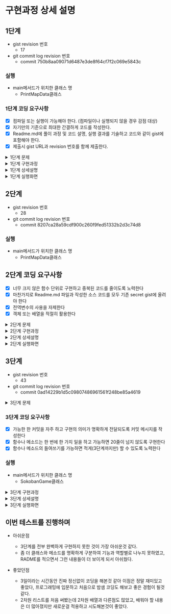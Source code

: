 # 구현과정 상세 설명
## 1단계
 - gist revision 번호
   - 17
 - git commit log revision 번호
   - commit 750b8aa09071d6487e3de8f64cf7f2c069e5843c
 
### 실행
- main메서드가 위치한 클래스 명
  - PrintMapData클래스

### 1단계 코딩 요구사항
- [X] 컴파일 또는 실행이 가능해야 한다. (컴파일이나 실행되지 않을 경우 감점 대상)
- [X] 자기만의 기준으로 최대한 간결하게 코드를 작성한다.
- [X] Readme.md에 풀이 과정 및 코드 설명, 실행 결과를 기술하고 코드와 같이 gist에 포함해야 한다.
- [X] 제출시 gist URL과 revision 번호를 함께 제출한다.

<details>
<summary>1단계 문제</summary>
<div markdown="1">

### 1.내용을 문자열로 넘겨서 처리하는 함수를 작성한다.
```
Stage 1
#####
#OoP#
#####
=====
Stage 2
  #######
###  O  ###
#    o    #
# Oo P oO #
###  o  ###
 #   O  # 
 ########
```
### 2.위 값을 읽어 2차원 배열로 변환 저장한다.
|기호|의미|저장값|
|------|----|------|
|#|벽(Wall)|0|
|O|구멍(Hall)|1|
|o|공(Ball)|2|
|P|플레이어(Player)|3|
|=|스테이지 구분|4|
 
### 3.출력할 내용
아래와 같은 형태로 각 스테이지 정보를 출력한다.
- 플레이어 위치는 배열 [0][0]을 기준으로 처리한다
  - 아래 출력 예시와 상관없이 기준에 맞춰서 얼마나 떨어진지 표시하면 된다
- 스테이지 구분값은 출력하지 않는다
 
```java
Stage 1

#####
#OoP#
#####

가로크기: 5
세로크기: 3
구멍의 수: 1
공의 수: 1
플레이어 위치 (2, 4)

Stage 2

  #######
###  O  ###
#    o    #
# Oo P oO #
###  o  ###
 #   O  # 
 ########

가로크기: 11
세로크기: 7
구멍의 수: 4
공의 수: 4
플레이어 위치 (4, 6)
```
</div>
</details>



<details>
<summary>1단계 구현과정</summary>
<div markdown="1">

### 1.내용을 문자열로 넘겨서 처리하는 함수를 작성한다.
 - [X] map.txt 파일에 저장되어 있는 내용을 문자열로 받는다.
 - [X] Stage의 S와 스테이지 구분 = 를 기준으로 여러 스테이지가 하나의 파일에 있어도 구분 가능
### 2.값을 읽어 2차원 배열로 변환 저장한다.
 - [X] 문자열로 받은 내용을 2차원 배열로 저장한다.
   - 2차원 배열 형태로 저장을 하려다가, 맵마다의 크기가 다른데 그럴때마다 배열을 선언해야 하는 번거로움이 있어 이중리스트로 저장
### 3.아래와 같은 형태로 각 스테이지 정보를 출력한다.
 - [X] 각 위치의 값을 받고, 비교하여 각 스테이지 정보를 출력

</div>
</details>

<details>
<summary>1단계 상세설명</summary>
<div markdown="1">

## 목차
1. [PrintMapData클래스](#PrintMapData클래스)
2. [SokobanMap클래스](#SokobanMap클래스)
3. [MapRepository클래스](#MapRepository클래스)
4. [MapController클래스](#MapController클래스)

## PrintMapData클래스
|메소드명|기능|
|------|----|
|[main](#main메소드)|프로그램의 실행|

## SokobanMap클래스
- 맵이 생성될 때 사용되며, 맵의 정보를 가지고 있다.

|메소드명|기능|
|------|----|
|[getValue](#getValue메소드)| 위치에 따른 map 정보를 가져온다. |
|[printSokobanMap](#printSokobanMap메소드)| 맵을 출력해준다. |

### getValue메소드
```java
private void getValue(int i) {
     for (int k = 0; k < sokobanMaps.get(i).get(0).length(); k++) {
         if (sokobanMaps.get(i).get(0).charAt(k) == 'O') {
             hallCount += 1;
         }
         if (sokobanMaps.get(i).get(0).charAt(k) == 'o') {
             ballCount += 1;
         }
         if (sokobanMaps.get(i).get(0).length() > width) {
             width = sokobanMaps.get(i).get(0).length();
         }
         if (sokobanMaps.get(i).get(0).charAt(k) == 'P') {
             playerX = k + 1;
             playerY = i + 1;
         }
     }
 }
```
- 맵에 위치한 정보들의 위치값을 비교하여 값을 저장한다.
### printSokobanMap메소드
```java
public void printSokobanMap() {
     for (int i = 0; i < sokobanMaps.size(); i++) {
        for (int j = 0; j < sokobanMaps.get(i).size(); j++) {
            System.out.println(sokobanMaps.get(i).get(j));
        }
     }
     System.out.println();
 }
```
- 맵을 2중 for문을 사용하여 출력해 준다.

## MapRepository클래스
- 앞으로의 단계에서 사용된 맵을 저장하는 클래스

|메소드명| 기능            |
|------|---------------|
|[save](#save메소드)| 생성된 맵을 저장하는 기능|
|[printValue](#printValue메소드)| 저장되어 있는 각각의 맵의 값을 출력해준다. |
|[printMap](#printMap메소드)| 저장되어 있는 각각의 맵을 출력해준다. |

### save메소드
```java
private static final Map<Integer, SokobanMap> maps = new HashMap<>();
public void save(SokobanMap mapData) {
     maps.put(sequence, mapData);
     mapData.setMapID(sequence);
     sequence++;
 }
```
- 생성된 맵을 key와 value값으로 저장하여, 추후에 필요할때 사용할 수 있게 만들었다.

### printValue메소드
```java
public void printMap() {
     for (SokobanMap value : maps.values()) {
        System.out.println("Stage " + value.getMapID());
        value.printSokobanMap();
    }
 }
```
- 저장되어 있는 각각의 맵을 출력해준다.
### printMap메소드
```java
public void printMap() {
     for (SokobanMap value : maps.values()) {
        System.out.println("Stage " + value.getMapID());
        value.printSokobanMap();
    }
 }
```
- 저장되어 있는 각각의 맵의 값(정보)를 출력해준다.

## MapController클래스
- 맵을 불러오고 저장하는 역할

|메소드명| 기능                  |
|------|---------------------|
|[readText](#readText메소드)| txt파일에서 데이터를 읽어 오는 기능 |
|[saveMapData](#saveMapData메소드)| sokobanMap맵을 생성하고 저장하는 기능 |
|[getData](#getData메소드)| txt파일에 저장되어있는 stage를 분리해주는 기능 |

### readText메소드
```java
public void readText() {
    String filePath = "map.txt";
    List<List<String>> mapData = new ArrayList<>();
    try {
        BufferedReader buf = new BufferedReader(new FileReader(filePath));
        String line;
        while ((line = buf.readLine()) != null) {
            String[] row = line.split("/r");
            List<String> replaceRow = Arrays.stream(row)
                    .map(s -> s.replace("#", "0"))
                    .map(s -> s.replace("O", "1"))
                    .map(s -> s.replace("o", "2"))
                    .map(s -> s.replace("P", "3"))
                    .map(s -> s.replace("=", "4"))
                    .collect(Collectors.toList());
            mapData.add(replaceRow);
        }
        saveMapData(mapData);
    } catch (Exception ex) {
        System.out.println(ex.getMessage());
    }
 }
```
- map.txt파일을 읽어서 값을 가져온뒤 저장값으로 변경하여 2차원 list에 값을 저장해준다.

### saveMapData메소드
```java
private void saveMapData(List<List<String>> mapData) {
    List<List<String>> saveMap = new ArrayList<>();
    for (List<String> mapDatum : mapData) {
        mapDatum = mapDatum.stream()
              .map(s -> s.replace("0", "#"))
              .map(s -> s.replace("1", "O"))
              .map(s -> s.replace("2", "o"))
              .map(s -> s.replace("3", "P"))
              .map(s -> s.replace("4", "="))
              .collect(Collectors.toList());
        for (int j = 0; j < mapDatum.size(); j++) {
            saveMap = getData(saveMap, mapDatum);
        }
    }
     SokobanMap sokobanMap = new SokobanMap(saveMap);
     mapRepository.save(sokobanMap);
     mapRepository.printValue();
 }
```
- 파일에서 읽어온 값을 받아서 출력 모양으로 변환해 준 다음 저장소에 맵을 저장해준다. 

### getData메소드
```java
private List<List<String>> getData(List<List<String>> saveMap, List<String> mapDatum) {
     for (int j = 0; j < mapDatum.size(); j++) {
        if (mapDatum.get(j).contains("S")) {
            continue;
        }
        if (mapDatum.get(j).contains("=")) {
           SokobanMap sokobanMap = new SokobanMap(saveMap);
           mapRepository.save(sokobanMap);
           saveMap = new ArrayList<>();
           continue;
        }
        List<String> col = mapDatum;
        saveMap.add(col);
     }
     return saveMap;
  }
```
- S와 =(구분값) 을 활용해서 stage를 구분하여 값을 반환해 준다.

</div>
</details>

<details>
<summary>1단계 실행화면</summary>
<div markdown="1">

- Stage 1, 2
   
   ![sokoban – MapController12](https://user-images.githubusercontent.com/78953393/144959065-0fc35600-c78d-461f-8070-e5a7a4f54bb3.png)

- Stage 3, 4

   ![sokoban – MapController34](https://user-images.githubusercontent.com/78953393/144959073-33483774-2210-4ed2-9f79-5bc4fe6e027f.png)

- Stage 5

  ![sokoban – MapController5](https://user-images.githubusercontent.com/78953393/144959081-2f20956e-47ce-40af-bd12-9afa6f978af3.png)

</div>
</details>

## 2단계

- gist revision 번호
   - 28
- git commit log revision 번호
   - commit 8207ca28a59cdf900c260f9fed51332b2d3c74d8

### 실행
- main메서드가 위치한 클래스 명
  - PrintMapData클래스

## 2단계 코딩 요구사항
- [X] 너무 크지 않은 함수 단위로 구현하고 중복된 코드를 줄이도록 노력한다
- [X] 마찬가지로 Readme.md 파일과 작성한 소스 코드를 모두 기존 secret gist에 올려야 한다
- [X] 전역변수의 사용을 자제한다
- [X] 객체 또는 배열을 적절히 활용한다 

<details>
<summary>2단계 문제</summary>
<div markdown="1">

### 1단계 스테이지 2의 지도를 읽고 사용자 입력을 받아서 캐릭터를 움직이게 하는 프로그램을 작성하시오. 

### 입력명령
```
- w: 위쪽
- a: 왼쪽
- s: 아래쪽
- d: 오른쪽
- q: 프로그램 종료
```
### 요구사항
- 처음 시작하면 스테이지 2의 지도를 출력한다.
- 간단한 프롬프트 (예: SOKOBAN> )를 표시해 준다.
- 하나 이상의 문자를 입력받은 경우 순서대로 처리해서 단계별 상태를 출력한다.
- 벽이나 공등 다른 물체에 부딪히면 해당 명령을 수행할 수 없습니다 라는 메시지를 출력하고 플레이어를 움직이지 않는다.
 
### 동작예시
```
Stage 2

  #######
###  O  ###
#    o    #
# Oo P oO #
###  o  ###
 #   O  # 
 ########

SOKOBAN> ddzw (엔터)

  #######
###  O  ###
#    o    #
# Oo  PoO #
###  o  ###
 #   O  # 
 ########
 
 D: 오른쪽으로 이동합니다.
 
  #######
###  O  ###
#    o    #
# Oo  PoO #
###  o  ###
 #   O  # 
 ########
 
 D: (경고!) 해당 명령을 수행할 수 없습니다!
 
  #######
###  O  ###
#    o    #
# Oo  PoO #
###  o  ###
 #   O  # 
 ########
 
 Z: (경고!) 해당 명령을 수행할 수 없습니다!
 
  #######
###  O  ###
#    o    #
# Oo  PoO #
###  o  ###
 #   O  # 
 ########
 
 W: 위로 이동합니다.
 
SOKOBAN> q
Bye~
```
 
</div>
</details>
 
 
<details>
<summary>2단계 구현과정</summary>
<div markdown="1">

### 1.처음 시작하면 스테이지 2의 지도를 출력한다.
- [X] 1단계에서 구현한 저장소를 활용해서 출력
### 2.간단한 프롬프트 (예: `SOKOBAN> `)를 표시해 준다.
- [X] System.out.println을 활용하여 명령을 받는 시점에 반복적으로 표시
### 3.하나 이상의 문자를 입력받은 경우 순서대로 처리해서 단계별 상태를 출력한다.
- [X] 사용자로부터 입력받은 명령어를 순차적으로 처리 할 수 있도록 리스트로 받아서 처리
- [X] 정해진 명령어 이외 다른 명령어가 입력 될 경우 예외 처리
### 4.벽이나 공등 다른 물체에 부딪히면 `해당 명령을 수행할 수 없습니다` 라는 메시지를 출력하고 플레이어를 움직이지 않는다.
- [X] ConNotMoveException이라는 예외 클래스를 생성하여, 다른 물체에 부딪히면 예외가 발생하도록 처리
- [X] 커스텀예외를 생성하여, 예외 상황에서 좀 더 명확한 메시지를 받을 수 있도록 처리
### 5.1단계에서 구현한 클래스와 메소드를 최대한 활용
- [X] 1단계에서 구현했던 클래스와 메소드를 최대한 활용하고자 노력하였다.

</div>
</details>

<details>
<summary>2단계 상세설명</summary>
<div markdown="1">

1. [Input클래스](#Input클래스)
2. [MapRepository클래스](#MapRepository클래스)
3. [CanNotMoveException클래스](#CanNotMoveException클래스)
4. [Command클래스](#Command클래스)
5. [CommandController클래스](#CommandController클래스)

## Input클래스
- 입력받고 처리하는 역할

|메소드명| 기능                        |
|------|---------------------------|
|[inputString메소드](#inputString메소드)| 사용자로 부터 입력받는 기능           |
|[splitString메소드](#splitString메소드)| 연결된 명령어를 하나의 명령어로 분리하는 기능 |

### inputString메소드
```java
public List<String> inputString() throws IOException {
    List<String> commandList = new ArrayList<>();
    BufferedReader buf = new BufferedReader(new InputStreamReader(System.in));
    String command = buf.readLine().toLowerCase();
    splitString(command, commandList);
    return commandList;
}
```
- BufferedReader로 명령어를 입력 받는다.

### splitString메소드
```java
private void splitString(String command, List<String> commandList) {
    for (int i = 0; i < command.length(); i++) {
        commandList.add(String.valueOf(command.charAt(i)));
    }
}
```
- 입력받은 명령어를 하나씩 나눠 리스트에 저장해준다.

### MapRepository클래스
- 맵을 저장하는 역할

| 메소드명                            | 기능                           |
|---------------------------------|------------------------------|
| [moveRight메소드](#moveRight메소드) | Player를 오른쪽으로 이동 시킨 후 저장하는 기능|

### moveRight메소드
```java
public void moveRight(int stage) {
    int playerX = maps.get(stage).getPlayerX() - 1;
    int playerY = maps.get(stage).getPlayerY() - 1;
    try {
        if (maps.get(stage).getSokobanMaps().get(playerY).get(0).charAt(playerX + 1) != ' ') {
            throw new CanNotMoveException("D");
        }
        StringBuilder newString = new StringBuilder(maps.get(stage).getSokobanMaps().get(playerY).get(0));
        newString.setCharAt(playerX, ' ');
        newString.setCharAt(playerX + 1, 'P');
        maps.get(stage).getSokobanMaps().get(playerY).remove(0);
        maps.get(stage).getSokobanMaps().get(playerY).add(String.valueOf(newString));
        printMap(stage);
        System.out.println("D: 오른쪽으로 이동합니다.");
    } catch (CanNotMoveException e) {
        printMap(stage);
        System.out.println(e.getMessage());
    }
    System.out.println();
}
```
- 1단계에서 구현했던 Player의 좌표값을 가져와서 변수에 저장한다.
- Player가 이동할 위치에 물체가 있는지 확인 후 물체가 있으면, 예외를 발생시킨다. 없으면 오른쪽으로 움직인다.
- StringBuilder를 사용해서 Player의 기존 위치는 공백으로 이동한 위치는 P로 표시되게 만든다.
- 기존 맵에 있던 데이터를 지우고, Player가 새롭게 이동한 데이터로 맵을 변경한다.

### CanNotMoveException클래스
- 이동불가 예외처리를 위한 역할
```java
public CanNotMoveException(String command) {
    super(command + "(경고!) 해당 명령을 수행할 수 없습니다!");
}
```
- 이동불가 예외 발생 시 입력된 명령어를 매개변수로 받아서 명령 수행불가 문구 출력

### Command클래스
- 명령어를 저장하는 enum타입의 클래스
```java
UP("w", 0),
DOWN("s", 1),
LEFT("a", 2),
RIGHT("d", 3),
EXIT("q", 4);
```
|메소드명| 기능                                                           |
|------|--------------------------------------------------------------|
|[isSameCommand메소드](#isSameCommand메소드)| 입력 받은 명령어가 저장된 명령어와 같은지 구분하는 기능                              |
|[getCommandID메소드](#getCommandID메소드)| 입력 받은 명령어가 저장된 명령어와 동일 할 경우 명령어 ID반환 동일하지 않을 경우 예외를 발생시키는 기능 |

### isSameCommand메소드
```java
public boolean isSameCommand(String inputCommand) {
    return this.inputCommand.equals(inputCommand);
}
```
- 입력받은 명령어가 저장된 명령어와 일치하는지 구분해 준다.

### getCommandID메소드
```java
public static int getCommandID(String command) {
    for (Command i : Command.values()) {
        if (i.isSameCommand(command)) {
            return i.commandID;
        }
    }
    throw new IllegalArgumentException();
}
```
- isSameCommand 메소드의 결과로 반환된 값을 사용하여, true이면 명령어 ID값 반환 false이면 예외를 발생 시킨다.

### CommandController클래스
- 명령어를 처리하는 역할

| 메소드명                                                      | 기능                                  |
|-----------------------------------------------------------|-------------------------------------|
| [createCommendController메소드](#createCommendController메소드) | 명령어에 따라 메소드를 호출하기 위한 컨트롤러를 생성하는 기능  |
| [readCommend메소드](#readCommend메소드)                         | 입력된 명령어를 읽어서 해당 기능을 하는 메소드를 호출하는 기능 |

### createCommendController메소드
```java
private void createCommendController(Map<Integer, Runnable> controllerList, int stage) {
    controllerList.put(0, () -> up(stage)); // w
    controllerList.put(1, () -> down(stage)); // s
    controllerList.put(2, () -> left(stage)); // a
    controllerList.put(3, () -> right(stage)); // d
    controllerList.put(4, this::gameExit); // q
}
```
- if~else문 또는 switch문의 사용을 피하기위해 함수형 인터페이스인 Runnable을 사용
- 명령어의 ID값을 key값으로 실행 메소드를 value값으로 저장되어 있는 Map을 생 

### readCommend메소드
```java
private void readCommend(List<String> commands, Map<Integer, Runnable> controllerList, int stage) {
    for (String command : commands) {
        try {
            controllerList.get(Command.getCommandID(command)).run();
        } catch (IllegalArgumentException e) {
            printErr(stage, command.toUpperCase());
        }
    }
}
```
- 입력받은 명령어를 읽고, 명령어에 해당하는 메소드를 실행해준다.
- 입력값 오류로 인한 예외 발생 시 입력된 내용과 오류문구를 출력해준다.

</div>
</details>

<details>
<summary>2단계 실행화면</summary>
<div markdown="1">

- 실행화면 부터 명령어 z 처리

   <img width="326" alt="2단계 실행화면 z 까지" src="https://user-images.githubusercontent.com/78953393/144993690-752e1cca-20bb-41da-901a-c3d1062308e8.png">

- w와 q 명령어

   <img width="159" alt="2단계 실행화면 wq" src="https://user-images.githubusercontent.com/78953393/144993709-19a00102-f8c8-4941-b3fc-7121e119a791.png">

</div>
</details>

## 3단계
- gist revision 번호
    - 43
- git commit log revision 번호
    - commit 0ad14229b1d5c09807486961561f248be85a4619

<details>
<summary>3단계 문제</summary>
<div markdown="1">

### 소코반 게임 완성하기
> 참고사이트 https://www.cbc.ca/kids/games/play/sokoban

</div>
</details>
 
### 3단계 코딩 요구사항
- [X] 가능한 한 커밋을 자주 하고 구현의 의미가 명확하게 전달되도록 커밋 메시지를 작성한다
- [X] 함수나 메소드는 한 번에 한 가지 일을 하고 가능하면 20줄이 넘지 않도록 구현한다
- [X] 함수나 메소드의 들여쓰기를 가능하면 적게(3단계까지만) 할 수 있도록 노력한다

### 실행
- main메서드가 위치한 클래스 명
  - SokobanGame클래스

<details>
<summary>3단계 구현과정</summary>
<div markdown="1">

### 요구사항
- [X] 난이도를 고려하여 스테이지 1부터 5까지 플레이 가능한 map.txt 파일을 스스로 작성한다.
- [X] 지도 파일 map.txt를 문자열로 읽어서 처리하도록 개선한다.
  - 1단계에서 구현한 MapController 클래스를 활용하여, map.txt파일을 읽어 문자열로 처리
- [X] 처음 시작시 Stage 1의 지도와 프롬프트가 표시된다.
  - 프로그램 시작 시 start() 메소르틑 호출하여 표시해준다.
- [ ] r 명령 입력시 스테이지를 초기화 한다.
  - 아직 구현하지 못했습니다.
- [X] 모든 o를 O자리에 이동시키면 클리어 화면을 표시하고 다음 스테이지로 표시한다.
  - contains 메소드를 활용하여, 맵에 O(구멍) 이 존재하는지 확인하고, 0으로 전부 변경되어 O(구멍) 이 없어지면 스테이지 클리어 식으로 구현
- [X] 주어진 모든 스테이지를 클리어시 축하메시지를 출력하고 게임을 종료한다.
  - map.txt 파일에 존재하는 스테이지를 모두 클리어하면 게임종료.

### 참고: 플레이어 이동조건
- [X] 플레이어는 o를 밀어서 이동할 수 있지만 당길 수는 없다.
- [X] o를 O 지점에 밀어 넣으면 0으로 변경된다.
- [X] 플레이어는 O를 통과할 수 있다.
  - 통과는 가능하나, O를 통과하고 나올때 O이 없어지는 문제 아직 해결중
- [X] 플레이어는 #을 통과할 수 없다.
- [ ] 0 상태의 o를 밀어내면 다시 o와 O로 분리된다.
  - 아직 구현하지 못했습니다.
- [X] 플레이어가 움직일 때마다 턴수를 카운트한다.
- [X] 상자가 두 개 연속으로 붙어있는 경우 밀 수 없다.

</div>
</details>

<details>
<summary>3단계 상세설명</summary>
<div markdown="1">

## 목차
1. [CommandController클래스](#CommandController클래스)
2. [Input클래스](#Input클래스)
3. [MapController클래스](#MapController클래스)
4. [MapRepository클래스](#MapRepository클래스)
5. [PlaySokoban클래스](#PlaySokoban클래스)
6. [SokobanMap클래스](#SokobanMap클래스)
7. [SokobanGame클래스](#SokobanGame클래스)

## CommandController클래스
- 명령어를 관리하는 역할

|메소드명| 기능                                |
|------|-----------------------------------|
|[inputCommand](#inputCommand메소드)| 사용자로부터 입력을 받는 명령어를 컨트롤러로 보내는 기능   |
|[createCommendController](#createCommendController메소드)| 명령어에 맞는 메소드를 호출하기 위해 컨트롤러를 생성해주는 기능 |
|[gameExit](#gameExit메소드)| 게임종료 기능을 가지고 있는 메소드               |
|[readCommend](#readCommend메소드)| 입력받은 명령어를 읽어서 명령어에 맞는 메소드를 호출하는 기능|

### inputCommand메소드
```java
public void inputCommand(int stage) {
    try {
        Map<Integer, Runnable> controllerList = new HashMap<>();
        createCommendController(controllerList, stage);
        Input input = new Input();
        List<String> commands;
        while (!stageCount(stage)) {
            System.out.println();
            System.out.print("SOKOBAN> ");
            commands = input.inputString();
            System.out.println();
            readCommend(commands, controllerList);
        }
    } catch (IOException e) {
        System.out.println(e.getMessage());
    }
}
```
- Input클래스를 생성하여 반복적으로 사용자로부터 입력을 받도록 입력받는 메소드를 호출한다.
- 입력받은 명령어를 readCommend메소드로 전달해준다.

### createCommendController메소드
```java
private void createCommendController(Map<Integer, Runnable> controllerList, int stage) {
    controllerList.put(0, () -> moveUp(stage));
    controllerList.put(1, () -> moveDown(stage));
    controllerList.put(2, () -> moveLeft(stage));
    controllerList.put(3, () -> moveRight(stage));
    controllerList.put(4, this::gameExit);
    controllerList.put(5, () -> resetStage(stage));
}
```
- if~else, switch의 사용을 피하기 위해 함수형 인터페이스인 Runnable을 사용하여 Map에 저장

### gameExit메소드
```java
private void gameExit() {
      System.out.println("Bye~");
      System.exit(0);
  }
```
- Q을 입력받으면 실행
- System.exit를 사용하여 게임 종료 명령어가 입력되면 종료 문구와 함께 프로그램 종료

### readCommend메소드
```java
private void readCommend(List<String> commands, Map<Integer, Runnable> controllerList) {
      for (String command : commands) {
          try {
              controllerList.get(Command.getCommandID(command)).run();
          } catch (IllegalArgumentException e) {
              System.out.println("잘못된입력입니다.");
          }
      }
  }
```
- 입력받은 명령어를 가져와서 Command클래스어 저장되어 있는 명령어와 비교하여, 저장되어 있는 명령어와 일치하면 명령어에 해당되는 메소드를 실행해준다.
- 입력받은 명령어가 일치하지 않으면 Command클래스에서 발생된 예외를 처리하여 오입력 문구를 출력하고 다시 입력을 받는다.

## Input클래스
- 사용자로부터 입력을 받는 역할

|메소드명| 기능                                           |
|------|----------------------------------------------|
|[inputString](#inputString메소드)| 사용자로부터 입력을 받는기능                              |
|[splitString](#splitString메소드)| 사용자로부터 입력받은 문자열을 하나의 문자 단위로 잘라 리스트에 저장해주는 기능 |

### inputString메소드
```java
public List<String> inputString() throws IOException {
      List<String> commandList = new ArrayList<>();
      BufferedReader buf = new BufferedReader(new InputStreamReader(System.in));
      String command = buf.readLine().toLowerCase();
      splitString(command, commandList);
      return commandList;
  }
```
- BufferedReader를 사용해서 사용자로부터 문자열 단위로 입력을 받고 입력받은 내용을 splitString메소드로 넘겨준다.
### splitString메소드
```java
private void splitString(String command, List<String> commandList) {
      for (int i = 0; i < command.length(); i++) {
          commandList.add(String.valueOf(command.charAt(i)));
      }
  }
```
- 문자열 단위로 입력받은 내용을 문자 단위로 리스트에 저장해준다.
- 연속적인 명령어를 처리하기 위해 사용되는 메소드


## MapController클래스
- map.txt에 저장되어 있는 내용을 처리하는 역할

|메소드명| 기능                                           |
|------|----------------------------------------------|
|[readText](#readText메소드)| 사용자로부터 입력을 받는기능                              |
|[saveMapData](#saveMapData메소드)| 사용자로부터 입력받은 문자열을 하나의 문자 단위로 잘라 리스트에 저장해주는 기능 |
|[getData](#getData메소드)| 사용자로부터 입력받은 문자열을 하나의 문자 단위로 잘라 리스트에 저장해주는 기능 |

### readText메소드
```java
public void readText() {
    String filePath = "map.txt";
    List<List<String>> mapData = new ArrayList<>();
    try {
        BufferedReader buf = new BufferedReader(new FileReader(filePath));
        String line;
        while ((line = buf.readLine()) != null) {
            String[] row = line.split("/r");
            List<String> replaceRow = Arrays.stream(row)
                    .map(s -> s.replace("#", "0"))
                    .map(s -> s.replace("O", "1"))
                    .map(s -> s.replace("o", "2"))
                    .map(s -> s.replace("P", "3"))
                    .map(s -> s.replace("=", "4"))
                    .collect(Collectors.toList());
            mapData.add(replaceRow);
        }
        saveMapData(mapData);
    } catch (IOException ex) {
        System.out.println(ex.getMessage());
    }
}
```
- map.txt 파일에 작성되어 있는 내용을 FileReader를 사용해 읽고, .map을 활용해 저장값으로 변환해준다.
### saveMapData메소드
```java
private void saveMapData(List<List<String>> mapData) throws IOException {
    List<List<String>> saveMap = new ArrayList<>();
    for (List<String> mapDatum : mapData) {
        mapDatum = mapDatum.stream()
                .map(s -> s.replace("0", "#"))
                .map(s -> s.replace("1", "O"))
                .map(s -> s.replace("2", "o"))
                .map(s -> s.replace("3", "P"))
                .map(s -> s.replace("4", "="))
                .collect(Collectors.toList());
        for (int j = 0; j < mapDatum.size(); j++) {
            saveMap = getData(saveMap, mapDatum);
        }
    }
    SokobanMap sokobanMap = new SokobanMap(saveMap);
    mapRepository.save(sokobanMap);
    PlaySokoban playSokoban = new PlaySokoban();
    playSokoban.start();
}
```
- 저장값으로 저장되어 있는 내용을 가져와서 출력값으로 변환해준뒤 SokobanMap을 생성한다.
- SokobanMap을 생성한 뒤 mapRepository에 저장해준다.

### getData메소드
```java
private List<List<String>> getData(List<List<String>> saveMap, List<String> mapDatum) {
    for (int j = 0; j < mapDatum.size(); j++) {
        if (mapDatum.get(j).contains("S")) {
            continue;
        }
        if (mapDatum.get(j).contains("=")) {
            SokobanMap sokobanMap = new SokobanMap(saveMap);
            mapRepository.save(sokobanMap);
            saveMap = new ArrayList<>();
            continue;
        }
        List<String> col = mapDatum;
        saveMap.add(col);
    }
    return saveMap;
}
```
- map.txt에 저장되어 있는 값을 S와 =로 Stage별로 구분하여 리스트에 저장하고 반환해준다.
- contains을 활용해 해당 문자열에 S와 =가 있는지 구별한 후 각각 저장


## MapRepository클래스
- 맵을 저장하고, 저장된 맵을 활용하는 역할

|메소드명| 기능                                       |
|------|------------------------------------------|
|[save](#save메소드)| hashMap에 SokobanMap객체를 저장하는 기능           |
|[printMap](#printMap메소드)| 현재 진행중인 Stage의 맵을 출력해주는 기능               |
|[clearGame](#clearGame메소드)| 현재 진행중인 Stage의 클리어 유무를 판단해주는 기능          |
|[moveRight](#moveRight메소드)| Player를 오른쪽으로 이동시키는 메소드 (왼쪽으로 이동은 오른쪽의 반대) |
|[isRightObstacle](#isRightObstacle메소드)| Player가 오른쪽으로 이동할때 장애물 유무 판단을 해주는 기능     |
|[moveRightBall](#moveRightBall메소드)| 공을 오른쪽으로 이동시키는 기능      |
|[moveDown](#moveDown메소드)| Player를 아래쪽으로 이동시키는 기능 (위로 이동은 아래의 반대)   |
|[moveDownBall](#moveDownBall메소드)| 공을 아래쪽으로 이동시키는 기능                        |

### save메소드
```java
public void save(SokobanMap mapData) {
      maps.put(sequence, mapData);
      mapData.setMapID(sequence);
      sequence++;
  }
```
- hashMap에 int로 되어있는 키값과, SokobanMap객체로 되어있는 value값을 저장해준다.
### printMap메소드
```java
public void printMap(int stage) {
      System.out.println("Stage " + (maps.get(stage).getMapID() + 1));
      System.out.println();
      maps.get(stage).setValue();
      maps.get(stage).printSokobanMap();
      clearGame(stage);
      maps.get(stage).count();
      System.out.println();
  }
```
- 현재 진행중인 Stage의 맵을 출력해준다.
### clearGame메소드
```java
private void clearGame(int stage) {
    if (maps.get(stage).gameClear()) {
        System.out.println("빠밤! Stage " + (stage + 1) + "클리어!");
        maps.get(stage).count();
        System.out.println();
        int nextStage = stage + 1;
        CommandController commandController = new CommandController();
        try {
            maps.get(nextStage).printSokobanMap();
            maps.get(nextStage).setValue();
        } catch (NullPointerException e) {
            System.out.println("전체 게임을 클리어하셨습니다!");
            System.out.println("축하드립니다!");
            System.exit(0);
        }
        commandController.saveCommand(nextStage);
    }
}
```
- gameClear메소드를 활용해서 게임 클리어 유무를 판단하여, 클리어시 클리어 문구를 출력해준다.
### moveRight메소드
```java
public void moveRight(int stage) {
    int playerX = maps.get(stage).getPlayerX() - 1;
    int playerY = maps.get(stage).getPlayerY() - 1;
    try {
        isRightObstacle(stage, playerX, playerY);
        printMap(stage);
    } catch (StringIndexOutOfBoundsException e) {
        printMap(stage);
    }
    System.out.println();
}
```
- Player의 좌표를 받아와서 Player의 위치를 오른쪽으로 이동해준다.
### isRightObstacle메소드
```java
private void isRightObstacle(int stage, int playerX, int playerY) {
    char firstChar = maps.get(stage).getSokobanMaps().get(playerY).get(0).charAt(playerX + 1);
    char secondChar = maps.get(stage).getSokobanMaps().get(playerY).get(0).charAt(playerX + 2);
    if (firstChar == '#') {
        throw new StringIndexOutOfBoundsException();
    }
    if (firstChar == 'o' && secondChar != '#' && secondChar != 'o') {
        moveRightBall(stage, playerX, playerY);
    }
    if (firstChar == ' ') {
        StringBuilder newString = new StringBuilder(maps.get(stage).getSokobanMaps().get(playerY).get(0));
        newString.setCharAt(playerX, ' ');
        newString.setCharAt(playerX + 1, 'P');
        maps.get(stage).getSokobanMaps().get(playerY).set(0, String.valueOf(newString));
    }
    if (firstChar == '0' && secondChar != '#') {
        StringBuilder newString = new StringBuilder(maps.get(stage).getSokobanMaps().get(playerY).get(0));
        newString.setCharAt(playerX, ' ');
        newString.setCharAt(playerX + 1, 'P');
        newString.setCharAt(playerX + 2, 'o');
        maps.get(stage).getSokobanMaps().get(playerY).set(0, String.valueOf(newString));
    }
}
```
- '#', 'o', '0' 등 장애물을 유무를 판단하여 이동, 변경, 옯기는 기능을 실행한다.
### moveRightBall메소드
```java
private void moveRightBall(int stage, int playerX, int playerY) {
    StringBuilder newString = new StringBuilder(maps.get(stage).getSokobanMaps().get(playerY).get(0));
    if (maps.get(stage).getSokobanMaps().get(playerY).get(0).charAt(playerX + 2) == 'O') {
        newString.setCharAt(playerX + 2, '0');
    }
    if (maps.get(stage).getSokobanMaps().get(playerY).get(0).charAt(playerX + 1) == 'o'
            && maps.get(stage).getSokobanMaps().get(playerY).get(0).charAt(playerX + 2) != 'O') {
        newString.setCharAt(playerX + 2, 'o');
    }
    newString.setCharAt(playerX, ' ');
    newString.setCharAt(playerX + 1, 'P');
    maps.get(stage).getSokobanMaps().get(playerY).set(0, String.valueOf(newString));
}
```
- Player앞에 공이 있는지 확인한 후 공을 오른쪽으로 이동시켜 준다.
### moveDown메소드
```java
public void moveDown(int stage) {
    int playerX = maps.get(stage).getPlayerX() - 1;
    int playerY = maps.get(stage).getPlayerY() - 1;
    char firstChar = maps.get(stage).getSokobanMaps().get(playerY + 1).get(0).charAt(playerX);
    try {
        if (firstChar == '#') {
            throw new CanNotMoveException();
        }
        if (firstChar == 'o') {
            moveDownBall(stage, playerX, playerY);
        }
        StringBuilder newString = new StringBuilder(maps.get(stage).getSokobanMaps().get(playerY + 1).get(0));
        StringBuilder oldString = new StringBuilder(maps.get(stage).getSokobanMaps().get(playerY).get(0));
        newString.setCharAt(playerX, 'P');
        oldString.setCharAt(playerX, ' ');
        maps.get(stage).getSokobanMaps().get(playerY + 1).set(0, String.valueOf(newString));
        maps.get(stage).getSokobanMaps().get(playerY).set(0, String.valueOf(oldString));
        printMap(stage);
      } catch (CanNotMoveException e) {
            printMap(stage);
      }
        System.out.println();
  }
```
- StringBuilder를 사용해 문자열에 위치한 문자를 변경해줌으로써 Player가 이동되게끔 만들어준다.
- Player의 y좌표 값을 받아와서 이동할 좌표에 존재하는 장애물 등을 파악한 후 이동한다.
### moveDownBall메소드
```java
private void moveDownBall(int stage, int playerX, int playerY) {
      StringBuilder newString = new StringBuilder(maps.get(stage).getSokobanMaps().get(playerY + 2).get(0));
      if (maps.get(stage).getSokobanMaps().get(playerY + 2).get(0).charAt(playerX) == 'O') {
          newString.setCharAt(playerX, '0');
      }
      if (maps.get(stage).getSokobanMaps().get(playerY + 1).get(0).charAt(playerX) == 'o'
              && maps.get(stage).getSokobanMaps().get(playerY + 2).get(0).charAt(playerX) != 'O') {
          newString.setCharAt(playerX, 'o');
      }
      maps.get(stage).getSokobanMaps().get(playerY + 2).set(0, String.valueOf(newString));
  }
```
- Player의 앞에 좌표를 받아서 공이 위치하는지 확인 후 위치하면 공을 아래쪽으로 이동시킨다.

## PlaySokoban클래스
- 게임 start 역할

|메소드명| 기능                  |
|------|---------------------|
|[start](#start메소드)| 게임 시작 첫 화면을 출력하는 기능 |

### start메소드
```java
public void start() {
    CommandController cc = new CommandController();
    System.out.println("소코반의 세계에 오신 것을 환영합니다!");
    System.out.println("^오^");
    System.out.println();
    cc.printerMap(0);
    cc.saveCommand(0);
}
```
- 첫 시작 화면을 출력해주고, 명령어를 입력받는 메소드를 호출해준다.

## SokobanMap클래스
- SokobanMap에 필요한 내용을 저장

|메소드명| 기능                             |
|------|--------------------------------|
|[restStage](#restStage메소드)| stage를 리셋해주는 기능                |
|[gameClearCheck](#gameClearCheck메소드)| stage클리어 조건을 확인하고 결과를 반환해주는 기능 |
|[printSokobanMap](#printSokobanMap메소드)| stage의 맵을 출력해주는 기능             |
|[count](#count메소드)| 현재 Stage의 턴수를 출력해주는 기능         |

### restStage메소드
```java
public List<List<String>> resetStage() {
      System.out.println((getMapID() + 1) + " Stage초기화");
      return saveMap;
  }
```
- 현재 stage를 초기화 해주는 기능
- 처음 SokobanMap이 생생될때 SokobanMap을 일반 맵과 세이브 맵으로 각각 저장해서 resetStage메소드가 호출되면 saveMap을 반환해 초기화
- 위에 방식을 생각하여, 메소드를 작성하고 실행해 봤지만 초기화가 안되서, 다른 방안을 생각중
### gameClearCheck메소드
```java
private boolean gameClearCheck(int i) {
    for (int j = 0; j < sokobanMaps.get(i).size(); j++) {
        if (sokobanMaps.get(i).get(j).contains("O")) {
            return true;
        }
    }
    return false;
}
```
- contains를 사용해서 구멍을 체크한 후 해당 맵에 구멍이 없을 경우 Stage클리어로 간주하여, Stage클리어 유무를 체크해준다.
### printSokobanMap메소드
```java
public void printSokobanMap() {
    for (List<String> sokobanMap : sokobanMaps) {
        for (String s : sokobanMap) {
            System.out.println(s);
        }
    }
    System.out.println();
}
```
- 현재 Stage의 맵 상태를 출력해준다.
### count메소드
```java
public void count() {
    count++;
    System.out.println("턴수:" + count);
}
```
- 명령어가 실행될때 마다 count메소드를 호출하고, 메소드가 호출될때 count수를 올려서 현재 Stage의 턴수를 체크하여 반환해준다.

## SokobanGame클래스
- 프로그램을 실행하는 역할

|메소드명| 기능            |
|------|---------------|
|[main](#main메소드)| 프로그램을 실행하는 기능 |

### main메소드
```java
public static void main(String[] args) {
      MapController mapController = new MapController();
      mapController.readText();
  }
```
- 소코반 게임을 위한 맵을 읽는 클래스를 생성하고 메소드를 호출해 준다.
</div>
</details>

<details>
<summary>3단계 실행화면</summary>
<div markdown="1">

## 플레이 영상

https://user-images.githubusercontent.com/78953393/145208349-75da2e7f-7966-4d97-9154-564e33a7053f.mp4

- 터미널에서 실행하면 예외발생 시 예외처리가 잘 안되는 문제점이 있는데, 왜 그러는지 아직 찾지 못했습니다.

</div>
</details>

## 이번 테스트를 진행하며
- 아쉬운점
  - 3단계를 전부 완벽하게 구현하지 못한 것이 가장 아쉬운것 같다.
  - 좀 더 클래스와 메소드를 명확하게 구분하여 기능과 역할별로 나누지 못하였고, RADME를 적으면서 그런 내용들이 더 보이게 되서 아쉬웠다.

- 좋았던점
  - 3일이라는 시간동안 진짜 정신없이 코딩을 해본것 같아 이점은 정말 재미있고 좋았다, 프로그래밍에 입문하고 처음으로 밤샘 코딩도 해보고 좋은 경험이 될것같다.
  - 2차원 리스트를 처음 써봤는데 2차원 배열과 다른점도 많았고, 배워야 할 내용은 더 많아졌지만 새로운걸 적용하고 시도해본것이 좋았다.
